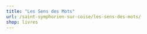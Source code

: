 ```yaml
---
title: "Les Sens des Mots"
url: /saint-symphorien-sur-coise/les-sens-des-mots/
shop: livres
---
```

